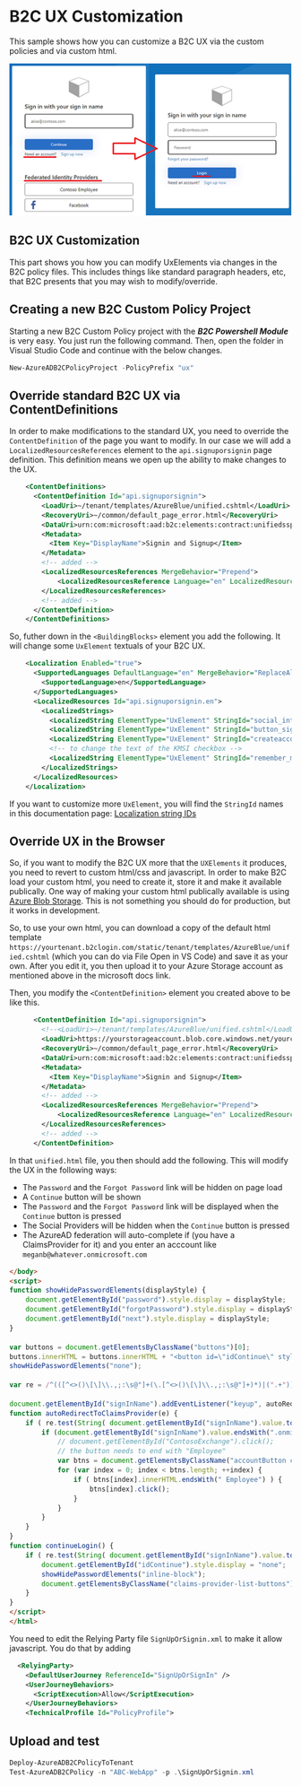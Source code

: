 # B2C UX Customization

This sample shows how you can customize a B2C UX via the custom policies and via custom html.

![JWT token with Group claims](/media/uxcust-page1-and-2.png)

## B2C UX Customization

This part shows you how you can modify UxElements via changes in the B2C policy files. This includes things like standard paragraph headers, etc, that B2C presents that you may wish to modify/override.

## Creating a new B2C Custom Policy Project

Starting a new B2C Custom Policy project with the ***B2C Powershell Module*** is very easy. You just run the following command. Then, open the folder in Visual Studio Code and continue with the below changes.

```powershell
New-AzureADB2CPolicyProject -PolicyPrefix "ux"
```

## Override standard B2C UX via ContentDefinitions

In order to make modifications to the standard UX, you need to override the `ContentDefinition` of the page you want to modify. In our case we will add a `LocalizedResourcesReferences` element to the `api.signuporsignin` page definition. This definition means we open up the ability to make changes to the UX. 

```xml
    <ContentDefinitions>
      <ContentDefinition Id="api.signuporsignin">
        <LoadUri>~/tenant/templates/AzureBlue/unified.cshtml</LoadUri>
        <RecoveryUri>~/common/default_page_error.html</RecoveryUri>
        <DataUri>urn:com:microsoft:aad:b2c:elements:contract:unifiedssp:2.1.0</DataUri>
        <Metadata>
          <Item Key="DisplayName">Signin and Signup</Item>
        </Metadata>
        <!-- added -->
        <LocalizedResourcesReferences MergeBehavior="Prepend">
            <LocalizedResourcesReference Language="en" LocalizedResourcesReferenceId="api.signuporsignin.en" />
        </LocalizedResourcesReferences>      
        <!-- added -->
      </ContentDefinition>
    </ContentDefinitions>
```

So, futher down in the `<BuildingBlocks>` element you add the following. It will change some `UxElement` textuals of your B2C UX. 
 
```xml
    <Localization Enabled="true">
      <SupportedLanguages DefaultLanguage="en" MergeBehavior="ReplaceAll">
        <SupportedLanguage>en</SupportedLanguage>
      </SupportedLanguages>
      <LocalizedResources Id="api.signuporsignin.en">
        <LocalizedStrings>
          <LocalizedString ElementType="UxElement" StringId="social_intro">Federated Identity Providers</LocalizedString>
          <LocalizedString ElementType="UxElement" StringId="button_signin">Login</LocalizedString>
          <LocalizedString ElementType="UxElement" StringId="createaccount_intro">Need an account?</LocalizedString>
          <!-- to change the text of the KMSI checkbox -->
          <LocalizedString ElementType="UxElement" StringId="remember_me">Remember me</LocalizedString>
        </LocalizedStrings>
      </LocalizedResources>
    </Localization>    
```

If you want to customize more `UxElement`, you will find the `StringId` names in this documentation page: [Localization string IDs](https://docs.microsoft.com/en-us/azure/active-directory-b2c/localization-string-ids)

## Override UX in the Browser

So, if you want to modify the B2C UX more that the `UXElements` it produces, you need to revert to custom html/css and javascript. In order to make B2C load your custom html, you need to create it, store it and make it available publically. One way of making your custom html publically available is using [Azure Blob Storage](https://docs.microsoft.com/en-us/azure/active-directory-b2c/custom-policy-ui-customization#2-create-an-azure-blob-storage-account). This is not something you should do for production, but it works in development.

So, to use your own html, you can download a copy of the default html template `https://yourtenant.b2clogin.com/static/tenant/templates/AzureBlue/unified.cshtml` (which you can do via File Open in VS Code) and save it as your own. After you edit it, you then upload it to your Azure Storage account as mentioned above in the microsoft docs link.

Then, you modify the `<ContentDefinition>` element you created above to be like this.

```xml
      <ContentDefinition Id="api.signuporsignin">
        <!--<LoadUri>~/tenant/templates/AzureBlue/unified.cshtml</LoadUri>-->
        <LoadUri>https://yourstorageaccount.blob.core.windows.net/yourcontainer/unified.html</LoadUri>
        <RecoveryUri>~/common/default_page_error.html</RecoveryUri>
        <DataUri>urn:com:microsoft:aad:b2c:elements:contract:unifiedssp:2.1.0</DataUri>
        <Metadata>
          <Item Key="DisplayName">Signin and Signup</Item>
        </Metadata>
        <!-- added -->
        <LocalizedResourcesReferences MergeBehavior="Prepend">
            <LocalizedResourcesReference Language="en" LocalizedResourcesReferenceId="api.signuporsignin.en" />
        </LocalizedResourcesReferences>      
        <!-- added -->
      </ContentDefinition>
```

In that `unified.html` file, you then should add the following. This will modify the UX in the following ways:
- The `Password` and the `Forgot Password` link will be hidden on page load
- A `Continue` button will be shown
- The `Password` and the `Forgot Password` link will be displayed when the `Continue` button is pressed
- The Social Providers will be hidden when the `Continue` button is pressed
- The AzureAD federation will auto-complete if (you have a ClaimsProvider for it) and you enter an acccount like `meganb@whatever.onmicrosoft.com`

```html
</body>
<script>
function showHidePasswordElements(displayStyle) {
    document.getElementById("password").style.display = displayStyle;
    document.getElementById("forgotPassword").style.display = displayStyle;
    document.getElementById("next").style.display = displayStyle;
}

var buttons = document.getElementsByClassName("buttons")[0];
buttons.innerHTML = buttons.innerHTML + "<button id=\"idContinue\" style=\"display:inline-block;\" onclick=\"continueLogin()\">Continue</button>";
showHidePasswordElements("none");

var re = /^(([^<>()\[\]\\.,;:\s@"]+(\.[^<>()\[\]\\.,;:\s@"]+)*)|(".+"))@((\[[0-9]{1,3}\.[0-9]{1,3}\.[0-9]{1,3}\.[0-9]{1,3}\])|(([a-zA-Z\-0-9]+\.)+[a-zA-Z]{2,}))$/;

document.getElementById("signInName").addEventListener("keyup", autoRedirectToClaimsProvider);
function autoRedirectToClaimsProvider(e) {
    if ( re.test(String( document.getElementById("signInName").value.toLowerCase() ) ) ) {
        if (document.getElementById("signInName").value.endsWith(".onmicrosoft.com") ) {
            // document.getElementById("ContosoExchange").click();
            // the button needs to end with "Employee"
            var btns = document.getElementsByClassName("accountButton claims-provider-selection");
            for (var index = 0; index < btns.length; ++index) {
                if ( btns[index].innerHTML.endsWith(" Employee") ) {
                    btns[index].click();
                }
            }
        }
    }  
}    
function continueLogin() {
    if ( re.test(String( document.getElementById("signInName").value.toLowerCase() ) ) ) {
        document.getElementById("idContinue").style.display = "none";
        showHidePasswordElements("inline-block");
        document.getElementsByClassName("claims-provider-list-buttons")[0].style.display = "none";
    }  
}
</script>
</html>
``` 

You need to edit the Relying Party file `SignUpOrSignin.xml` to make it allow javascript. You do that by adding

```xml
  <RelyingParty>
    <DefaultUserJourney ReferenceId="SignUpOrSignIn" />
    <UserJourneyBehaviors>
      <ScriptExecution>Allow</ScriptExecution>
    </UserJourneyBehaviors>
    <TechnicalProfile Id="PolicyProfile">
```

## Upload and test

```powershell
Deploy-AzureADB2CPolicyToTenant
Test-AzureADB2CPolicy -n "ABC-WebApp" -p .\SignUpOrSignin.xml
```
